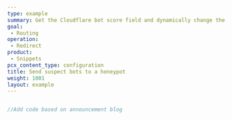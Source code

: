 ```yaml
---
type: example
summary: Get the Cloudflare bot score field and dynamically change the URL that is send back as response.
goal:
 - Routing
operation:
 - Redirect
product:
 - Snippets
pcx_content_type: configuration
title: Send suspect bots to a honeypot
weight: 1001
layout: example
---
```


```js

//Add code based on announcement blog
```